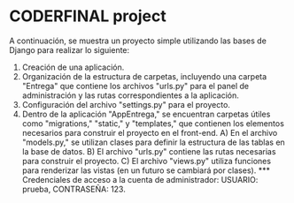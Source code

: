 # CODERFINAL project

A continuación, se muestra un proyecto simple utilizando las bases de Django para realizar lo siguiente:

1. Creación de una aplicación.
2. Organización de la estructura de carpetas, incluyendo una carpeta "Entrega" que contiene los archivos "urls.py" para el panel de administración y las rutas correspondientes a la aplicación.
3. Configuración del archivo "settings.py" para el proyecto.
4. Dentro de la aplicación "AppEntrega," se encuentran carpetas útiles como "migrations," "static," y "templates," que contienen los elementos necesarios para construir el proyecto en el front-end.
    A) En el archivo "models.py," se utilizan clases para definir la estructura de las tablas en la base de datos.
    B) El archivo "urls.py" contiene las rutas necesarias para construir el proyecto.
    C) El archivo "views.py" utiliza funciones para renderizar las vistas (en un futuro se cambiará por clases).
*** Credenciales de acceso a la cuenta de administrador: USUARIO: prueba, CONTRASEÑA: 123.
